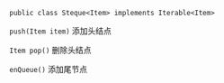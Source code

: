 `public class Steque<Item> implements Iterable<Item>`  

`push(Item item)` 添加头结点  

`Item pop()` 删除头结点  

`enQueue()` 添加尾节点   
